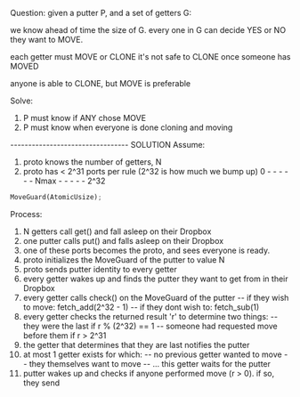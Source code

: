 Question:
given a putter P, and a set of getters G:

we know ahead of time the size of G.
every one in G can decide YES or NO they want to MOVE.

each getter must MOVE or CLONE
it's not safe to CLONE once someone has MOVED

anyone is able to CLONE, but MOVE is preferable

Solve:
1. P must know if ANY chose MOVE
2. P must know when everyone is done cloning and moving


--------------------------------- SOLUTION
Assume:
1. proto knows the number of getters, N
2. proto has < 2^31 ports per rule
	(2^32 is how much we bump up)
0 - - - - - - Nmax - - - - - 2^32


```rust
MoveGuard(AtomicUsize);
```
Process:
1. N getters call get() and fall asleep on their Dropbox
1. one putter calls put() and falls asleep on their Dropbox
1. one of these ports becomes the proto, and sees everyone is ready.
1. proto initializes the MoveGuard of the putter to value N
1. proto sends putter identity to every getter
1. every getter wakes up and finds the putter they want to get from in their Dropbox
1. every getter calls check() on the MoveGuard of the putter
-- if they wish to move: fetch_add(2^32 - 1)
-- if they dont wish to: fetch_sub(1)
1. every getter checks the returned result 'r' to determine two things:
-- they were the last if r % (2^32) == 1
-- someone had requested move before them if r > 2^31
1. the getter that determines that they are last notifies the putter
1. at most 1 getter exists for which:
-- no previous getter wanted to move
-- they themselves want to move
-- ... this getter waits for the putter
1. putter wakes up and checks if anyone performed move (r > 0). if so, they send 